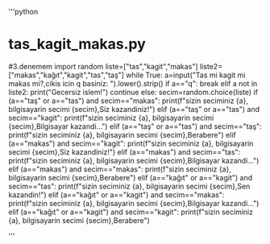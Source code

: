 '''python
# tas_kagit_makas.py
#3.denemem
import random
liste=["tas","kagit","makas"]
liste2=["makas","kağıt","kagit","tas","taş"]
while True:
    a=input("Tas mi kagit mi makas mi?,cikis icin q basiniz: ").lower().strip()
    if a=="q":
        break
    elif a  not in liste2:
        print("Gecersiz islem!")
        continue
    else:
        secim=random.choice(liste)
        if (a=="taş" or a=="tas") and secim=="makas":
            print(f"sizin seciminiz {a}, bilgisayarin secimi {secim},Siz kazandiniz!")
        elif (a=="taş" or a=="tas") and secim=="kagit":
            print(f"sizin seciminiz {a}, bilgisayarin secimi {secim},Bilgisayar kazandi...")
        elif (a=="taş" or a=="tas") and secim=="taş":
            print(f"sizin seciminiz {a}, bilgisayarin secimi {secim},Berabere")
        elif (a=="makas") and secim=="kagit":
            print(f"sizin seciminiz {a}, bilgisayarin secimi {secim},Siz kazandiniz!")
        elif (a=="makas") and secim=="tas":
            print(f"sizin seciminiz {a}, bilgisayarin secimi {secim},Bilgisayar kazandi...")
        elif (a=="makas") and secim=="makas":
            print(f"sizin seciminiz {a}, bilgisayarin secimi {secim},Berabere")
        elif (a=="kağıt" or a=="kagit") and secim=="tas":
            print(f"sizin seciminiz {a}, bilgisayarin secimi {secim},Sen kazandin!")
        elif (a=="kağıt" or a=="kagit") and secim=="makas":
            print(f"sizin seciminiz {a}, bilgisayarin secimi {secim},Bilgisayar kazandi...")
        elif (a=="kağıt" or a=="kagit") and secim=="kagit":
            print(f"sizin seciminiz {a}, bilgisayarin secimi {secim},Berabere")

'''



